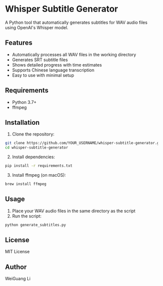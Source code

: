 # Whisper Subtitle Generator

A Python tool that automatically generates subtitles for WAV audio files using OpenAI's Whisper model.

## Features
- Automatically processes all WAV files in the working directory
- Generates SRT subtitle files
- Shows detailed progress with time estimates
- Supports Chinese language transcription
- Easy to use with minimal setup

## Requirements
- Python 3.7+
- ffmpeg

## Installation

1. Clone the repository:
```bash
git clone https://github.com/YOUR_USERNAME/whisper-subtitle-generator.git
cd whisper-subtitle-generator
```

2. Install dependencies:
```bash
pip install -r requirements.txt
```

3. Install ffmpeg (on macOS):
```bash
brew install ffmpeg
```

## Usage
1. Place your WAV audio files in the same directory as the script
2. Run the script:
```bash
python generate_subtitles.py
```

## License
MIT License

## Author
WeiGuang Li